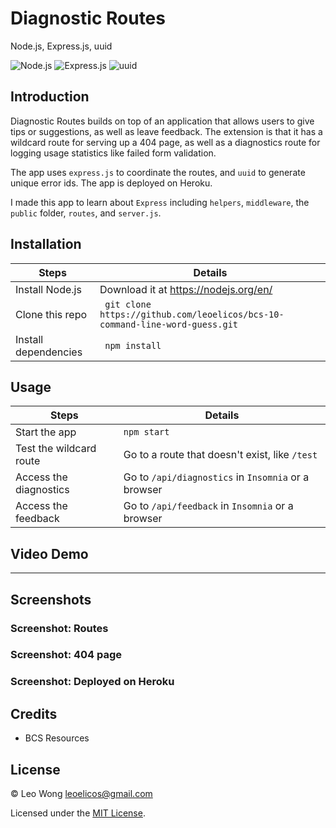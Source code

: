 # Diagnostic Routes

Node.js, Express.js, uuid

![Node.js](https://img.shields.io/badge/16.15.0%20LTS-0?label=Node.js&style=for-the-badge&labelColor=white&color=black) ![Express.js](https://img.shields.io/badge/4.18.1-0?label=Express&style=for-the-badge&labelColor=white&color=black) ![uuid](https://img.shields.io/badge/8.3.2-0?label=uuid&style=for-the-badge&labelColor=white&color=black)

## Introduction

Diagnostic Routes builds on top of an application that allows users to give tips or suggestions, as well as leave feedback. The extension is that it has a wildcard route for serving up a 404 page, as well as a diagnostics route for logging usage statistics like failed form validation.

The app uses `express.js` to coordinate the routes, and `uuid` to generate unique error ids. The app is deployed on Heroku.

I made this app to learn about `Express` including `helpers`, `middleware`, the `public` folder, `routes`, and `server.js`.

## Installation

| Steps                | Details                                                                      |
| -------------------- | ---------------------------------------------------------------------------- |
| Install Node.js      | Download it at https://nodejs.org/en/                                        |
| Clone this repo      | ` git clone https://github.com/leoelicos/bcs-10-command-line-word-guess.git` |
| Install dependencies | ` npm install`                                                               |

## Usage

| Steps                   | Details                                             |
| ----------------------- | --------------------------------------------------- |
| Start the app           | `npm start`                                         |
| Test the wildcard route | Go to a route that doesn't exist, like `/test`      |
| Access the diagnostics  | Go to `/api/diagnostics` in `Insomnia` or a browser |
| Access the feedback     | Go to `/api/feedback` in `Insomnia` or a browser    |

## Video Demo

---

## Screenshots

### Screenshot: Routes

### Screenshot: 404 page

### Screenshot: Deployed on Heroku

## Credits

-  BCS Resources

## License

&copy; Leo Wong <leoelicos@gmail.com>

Licensed under the [MIT License](./LICENSE).
